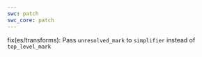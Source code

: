 ```yaml
---
swc: patch
swc_core: patch
---
```


fix(es/transforms): Pass `unresolved_mark` to `simplifier` instead of `top_level_mark`
